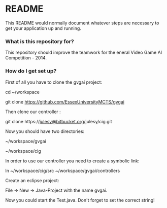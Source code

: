 # README #

This README would normally document whatever steps are necessary to get your application up and running.

### What is this repository for? ###

This repository should improve the teamwork for the eneral Video Game AI Competition - 2014.

### How do I get set up? ###

First of all you have to clone the gvgai project:

cd ~/workspace

git clone https://github.com/EssexUniversityMCTS/gvgai


Then clone our controller :

git clone https://julesy@bitbucket.org/julesy/cig.git

Now you should have two directories: 

~/workspace/gvgai

~/workspace/cig


In order to use our controller you need to create a symbolic link:

ln ~/workspace/cig/src ~/workspace/gvgai/controllers

Create an eclipse project:

File -> New -> Java-Project with the name gvgai.

Now you could start the Test.java. Don't forget to set the correct string!



